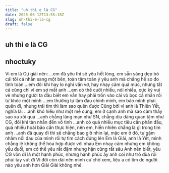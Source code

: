 ```yaml
---
title: "uh thì e là CG"
date: 2025-06-12T13:55:18Z
slug: uh-thi-e-la-cg
draft: false
---
```


## uh thì e là CG

## nhoctuky

Vì em là Cự giải nên:
...em đã yêu thì sẽ yêu hết lòng, em sẵn sàng dẹp bỏ cái tôi cá nhân sang một bên, toàn tâm toàn ý yêu anh mà chẳng hề so đo tính  toán
...em đôi khi hay lo nghĩ vẩn vơ, hay nhạy cảm quá mức, nhưng tất cả cũng chỉ vì em sợ mất anh
...em có thể cười nhiều, nói nhiều, cực kỳ vui vẻ nhưng người ta đâu biết em vẫn hay phải trốn vào cái vỏ bọc cá nhân rồi tự khóc một mình
...em thường tự làm đau chính mình, em bảo mình phải quên đi, nhưng trái tim thì làm sao quên được
Cũng bởi vì anh là Thiên Yết, nghĩa là:
...anh khó hiểu như một mê cung, em ở cạnh anh mà sao cảm thấy sao xa xôi quá
...anh chẳng lãng mạn như SN, chẳng dịu dàng quan tâm như CG, đôi khi tàn nhẫn đến vô tình
...anh có quá nhiều mục tiêu cần phấn đấu, quá nhiều hoài bão cần thực hiện, nên em, hiển nhiên chẳng là gì trong tim anh
...anh đã quay đi thì sẽ chẳng bao giờ nhìn lại, mặc em ở đó, tự gặm nhấm nỗi đau của mình rồi tự tìm cách đứng lên
Em là Giải, anh là Yết, mình chẳng lẽ không thể hòa hợp được với nhau
Em nhạy cảm nhưng em không yếu đuối, em có thể yêu rất đậm nhưng hận cũng rất sâu
Anh nên biết, yêu CG vốn dĩ là một hạnh phúc, nhưng hạnh phúc ấy anh coi như trò đùa rồi phủi tay vứt đi
Vì đời còn dài nên mình cứ chờ xem, liệu a có tìm dc người nào yêu anh hơn Giải Giải không nhé